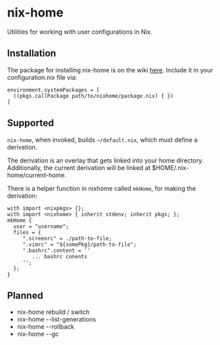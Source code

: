 # nix-home

Utilities for working with user configurations in Nix.

## Installation

The package for installing nix-home is on the wiki [here](https://github.com/sheenobu/nix-home/wiki/package.nix). Include it in your configuration.nix file via:

```
environment.systemPackages = [ 
  ((pkgs.callPackage path/to/nixhome/package.nix) { })
]
```

## Supported

`nix-home`, when invoked, builds `~/default.nix`, which must define a derivation.

The derivation is an overlay that gets linked into your home directory. Additionally, the current derivation will be
linked at $HOME/.nix-home/current-home.

There is a helper function in nixhome called `mkHome`, for making the derivation:

	with import <nixpkgs> {};
	with import <nixhome> { inherit stdenv; inherit pkgs; };
	mkHome {
	  user = "username";
	  files = {
		 ".screenrc" = ./path-to-file;
		 ".vimrc" = "${somePkg}/path-to-file";
		 ".bashrc".content = ''
			... bashrc conents
		 '';
	  };
	}

## Planned

 * nix-home rebuild / switch
 * nix-home --list-generations
 * nix-home --rollback
 * nix-home --gc

